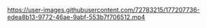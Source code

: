 https://user-images.githubusercontent.com/72783215/177207736-edea8b13-9772-46ae-9abf-553b7f706512.mp4

